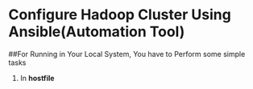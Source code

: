 # Configure Hadoop Cluster Using Ansible(Automation Tool)
##For Running in Your Local System, You have to Perform some simple tasks
1. In **hostfile**
